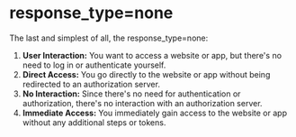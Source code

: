 # response\_type=none

The last and simplest of all, the response\_type=none:

1. **User Interaction:** You want to access a website or app, but there's no need to log in or authenticate yourself.
2. **Direct Access:** You go directly to the website or app without being redirected to an authorization server.
3. **No Interaction:** Since there's no need for authentication or authorization, there's no interaction with an authorization server.
4. **Immediate Access:** You immediately gain access to the website or app without any additional steps or tokens.

<figure><img src="https://miro.medium.com/v2/resize:fit:720/format:webp/1*8E9GTfMz0ZqpMOe0-WZ-Ow.png" alt=""><figcaption></figcaption></figure>

<figure><img src="https://miro.medium.com/v2/resize:fit:720/format:webp/1*t9Yg-TpGZaN7go5Vkncikw.png" alt=""><figcaption></figcaption></figure>
